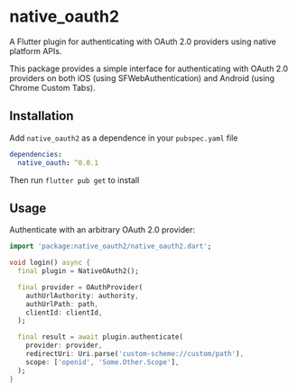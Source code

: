 # native_oauth2

A Flutter plugin for authenticating with OAuth 2.0 providers using native platform APIs.

This package provides a simple interface for authenticating with OAuth 2.0 providers on both iOS (using SFWebAuthentication) and Android (using Chrome Custom Tabs).


## Installation

Add `native_oauth2` as a dependence in your `pubspec.yaml` file

```yaml
dependencies:
  native_oauth: ^0.0.1
```

Then run `flutter pub get` to install

## Usage

Authenticate with an arbitrary OAuth 2.0 provider:

```dart
import 'package:native_oauth2/native_oauth2.dart';

void login() async {
  final plugin = NativeOAuth2();

  final provider = OAuthProvider(
    authUrlAuthority: authority,
    authUrlPath: path,
    clientId: clientId,
  );

  final result = await plugin.authenticate(
    provider: provider,
    redirectUri: Uri.parse('custom-scheme://custom/path'),
    scope: ['openid', 'Some.Other.Scope'],
  );
}
```